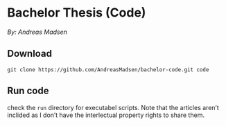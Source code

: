 # Bachelor Thesis (Code)

_By: Andreas Madsen_

## Download

```shell
git clone https://github.com/AndreasMadsen/bachelor-code.git code
```

## Run code

check the `run` directory for executabel scripts. Note that the
articles aren’t inclided as I don’t have the interlectual property
rights to share them.



